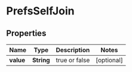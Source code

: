 # PrefsSelfJoin

## Properties
Name | Type | Description | Notes
------------ | ------------- | ------------- | -------------
**value** | **String** |  true or false |  [optional]
